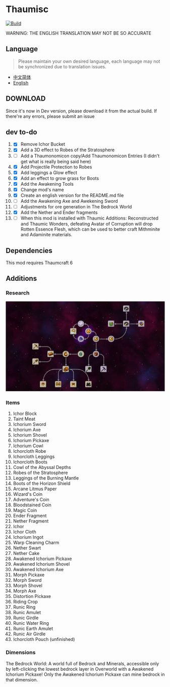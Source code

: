 # Thaumisc

 [![Build](https://github.com/KELETU66666/keletupack/actions/workflows/main.yml/badge.svg?branch=backport)](https://github.com/KELETU66666/keletupack/actions/workflows/main.yml)

WARNING: THE ENGLISH TRANSLATION MAY NOT BE SO ACCURATE

## Language
> Please maintain your own desired language, each language may not be synchronized due to translation issues.


- [中文简体](./README.md)
- [English](./doc/en_us/README.md)

## DOWNLOAD

Since it's now in Dev version, please download it from the actual build. If there're any errors, please submit an issue

## dev to-do

1. - [x] Remove Ichor Bucket
2. - [x] Add a 3D effect to Robes of the Stratosphere
3. - [ ] Add a Thaumonomicon copy/Add Thaumonomicon Entries (I didn't get what is really being said here)
4. - [x] Add Projectile Protection to Robes
5. - [x] Add leggings a Glow effect
6. - [x] Add an effect to grow grass for Boots
7. - [x] Add the Awakening Tools
8. - [x] Change mod's name
9. - [x] Create an english version for the README.md file
10. - [ ] Add the Awakening Axe and Awekening Sword
11. - [ ] Adjustments for ore generation in The Bedrock World
12. - [x] Add the Nether and Ender fragments
13. - [ ] When this mod is installed with Thaumic Additions: Reconstructed and Thaumic Wonders, defeating Avatar of Corruption will drop Rotten Essence Flesh, which can be used to better craft Mithminite and Adaminite materials.

## Dependencies

This mod requires Thaumcraft 6

## Additions

### Research

![Research](./image/Research.png)

### Items

1. Ichor Block
2. Taint Meat
3. Ichorium Sword
4. Ichorium Axe
5. Ichorium Shovel
6. Ichorium Pickaxe
7. Ichorium Cowl
8. Ichorcloth Robe
9. Ichorcloth Leggings
10. Ichorcloth Boots
11. Cowl of the Abyssal Depths
12. Robes of the Stratosphere
13. Leggings of the Burning Mantle
14. Boots of the Horizon Shield
15. Arcane Litmus Paper
16. Wizard's Coin
17. Adventure's Coin
18. Bloodstained Coin
19. Magic Coin
20. Ender Fragment
21. Nether Fragment
22. Ichor
23. Ichor Cloth
24. Ichorium Ingot
25. Warp Cleaning Charm
26. Nether Swart
27. Nether Cake
28. Awakened Ichorium Pickaxe
29. Awakened Ichorium Shovel
30. Awakened Ichorium Axe
31. Morph Pickaxe
32. Morph Sword
33. Morph Shovel
34. Morph Axe
35. Distortion Pickaxe
36. Riding Crop
37. Runic Ring
38. Runic Amulet
39. Runic Girdle
40. Runic Water Ring
41. Runic Earth Amulet
42. Runic Air Girdle
43. Ichorcloth Pouch (unfinished)

### Dimensions

The Bedrock World: A world full of Bedrock and Minerals, accessible only by left-clicking the lowest bedrock layer in Overworld with a Awakened Ichorium Pickaxe! Only the Awakened Ichorium Pickaxe can mine bedrock in that dimension.
